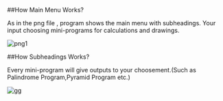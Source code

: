 ##How Main Menu Works?

As in the png file , program shows the main menu with subheadings.
Your input choosing mini-programs for calculations and drawings.


![png1](https://github.com/gulergokhan/Vektorel92CodesPython/assets/151137955/620bd22e-1b49-40c6-a8b6-000d4fae48a7)


##How Subheadings Works?

Every mini-program will give outputs to your choosement.(Such as Palindrome Program,Pyramid Program etc.)

![gg](https://github.com/gulergokhan/Vektorel92CodesPython/assets/151137955/df3e1d01-ebbc-4cc7-a87f-bdff356521af)


